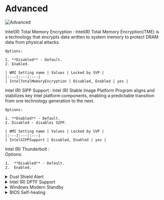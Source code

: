 # Advanced

![Advanced](https://cdrt.github.io/mk_docs/ref/bios/settings/thinkcentre/img/tc_advanced.png)

Intel(R) Total Memory Encryption
:  Intel(R) Total Memory Encryption(TME) is a technology that encrypts data written to system memory to protect DRAM data from physical attacks.

    Options:

    1. **Disabled** - Default.
    2. Enabled.

    | WMI Setting name | Values | Locked by SVP |
    |:---|:---|:---|
    | IntelTotalMemoryEncryption | Disabled, Enabled | yes |

Intel (R) SIPP Support
:  Intel (R) Stable Image Platform Program aligns and stabilizes key Intel platform components, enabling a predictable transition from one technology generation to the next.

    Options:

    1. **Enabled** - Default.
    2. Disabled - disables SIPP.

    | WMI Setting name | Values | Locked by SVP |
    |:---|:---|:---|
    | IntelSIPPSupport | Disabled, Enabled | yes |

Intel (R) Thunderbolt
:  
    Options:

    1.  **Disabled** - Default.
    2.  Enabled.

<details><summary>Dust Shield Alert</summary>

The user is reminded to clean the Dust Shield.

Options:

1.  **Enabled** - Default.
1.  Disabled - disables the Dust Shield alert.

| WMI Setting name | Values | Locked by SVP |
|:---|:---|:---|
| DustShieldAlert | Disabled, Enabled | yes |

!!! info ""
    If the Dust Shield is not cleaned, it will lose its effectiveness and the machine may overheat.


</details>


<details><summary>Intel (R) DPTF Support</summary>

Intel (R) Dynamic Platform and Thermal Framework (DPTF).

IDPTF is a power and thermal management solution, used to resolve fan noise, overheating, and performance-related issues of the system.

Options:

1.  **Enabled** - Default.
2.  Disabled - disables DPTF.

| WMI Setting name | Values | Locked by SVP |
|:---|:---|:---|
| IntelDPTFSupport | Disabled, Enabled | yes |


</details>

<details><summary>Windows Modern Standby</summary>

[Windows Modern Standby](https://docs.microsoft.com/en-us/windows-hardware/design/device-experiences/modern-standby) is the replacement for the legacy Sleep state.

Options:

1. **Enabled** - Default.
2. Disabled - disables Windows Modern Standby.

<!-- NO WMI-->

<!-- MODEL: NOT M70s-->


</details>

<details><summary>BIOS Self-healing</summary>

Allows the BIOS to automatically attempt to recover a corrupted BIOS without needing a recovery file on external media.

Options:

1.  **Enabled** - Default.
2.  Disabled.

| WMI Setting name | Values | Locked by SVP |
|:---|:---|:---|
| BIOSSelfHealing  | Enabled, Disabled | no |


</details>
